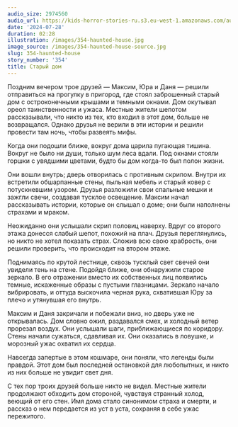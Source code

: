 ```yaml
---
audio_size: 2974560
audio_url: https://kids-horror-stories-ru.s3.eu-west-1.amazonaws.com/audio/354-haunted-house.mp3
date: '2024-07-28'
duration: 02:28
illustration: /images/354-haunted-house.jpg
image_source: /images/354-haunted-house-source.jpg
slug: 354-haunted-house
story_number: '354'
title: Старый дом
---
```


Поздним вечером трое друзей — Максим, Юра и Даня — решили отправиться на прогулку в пригород, где стоял заброшенный старый дом с остроконечными крышами и темными окнами. Дом окутывал ореол таинственности и ужаса. Местные жители шепотом рассказывали, что никто из тех, кто входил в этот дом, больше не возвращался. Однако друзья не верили в эти истории и решили провести там ночь, чтобы развеять мифы.

Когда они подошли ближе, вокруг дома царила пугающая тишина. Вокруг не было ни души, только шум леса вдали. Под окнами стояли горшки с увядшими цветами, будто бы дом когда-то был полон жизни.

Они вошли внутрь; дверь отворилась с противным скрипом. Внутри их встретили обшарпанные стены, пыльная мебель и старый ковер с потускневшим узором. Друзья разложили свои спальные мешки и зажгли свечи, создавая тусклое освещение. Максим начал рассказывать истории, которые он слышал о доме; они были наполнены страхами и мраком.

Неожиданно они услышали скрип половиц наверху. Вдруг со второго этажа донесся слабый шепот, похожий на плач. Друзья переглянулись, но никто не хотел показать страх. Сложив всю свою храбрость, они решили проверить, что происходит на втором этаже.

Поднимаясь по крутой лестнице, сквозь тусклый свет свечей они увидели тень на стене. Подойдя ближе, они обнаружили старое зеркало. В его отражении вместо их собственных лиц появились темные, искаженные образы с пустыми глазницами. Зеркало начало вибрировать, и оттуда выскочила черная рука, схватившая Юру за плечо и утянувшая его внутрь.

Максим и Даня закричали и побежали вниз, но дверь уже не открывалась. Дом словно ожил, раздавался смех, и холодный ветер прорезал воздух. Они услышали шаги, приближающиеся по коридору. Стены начали сужаться, сдавливая их. Они оказались в ловушке, и морозный ужас охватил их сердца.

Навсегда запертые в этом кошмаре, они поняли, что легенды были правдой. Этот дом был последней остановкой для любопытных, и никто из них больше не увидит свет дня.

С тех пор троих друзей больше никто не видел. Местные жители продолжают обходить дом стороной, чувствуя странный холод, веющий от его стен. Имя дома стало синонимом страха и смерти, и рассказ о нем передается из уст в уста, сохраняя в себе ужас пережитого.
